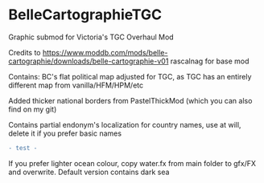 # BelleCartographieTGC
Graphic submod for Victoria's TGC Overhaul Mod

Credits to https://www.moddb.com/mods/belle-cartographie/downloads/belle-cartographie-v01 rascalnag for base mod

Contains: BC's flat political map adjusted for TGC, as TGC has an entirely different map from vanilla/HFM/HPM/etc

Added thicker national borders from PastelThickMod (which you can also find on my git)

Contains partial endonym's localization for country names, use at will, delete it if you prefer basic names 
```diff 
- test -
```



If you prefer lighter ocean colour, copy water.fx from main folder to gfx/FX and overwrite. Default version contains dark sea
